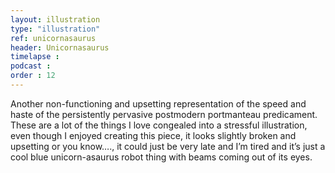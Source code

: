 ```yaml
---
layout: illustration
type: "illustration"
ref: unicornasaurus
header: Unicornasaurus
timelapse : 
podcast : 
order : 12
---
```


Another non-functioning and upsetting representation of the speed and haste of the persistently pervasive postmodern portmanteau predicament. These are a lot of the things I love congealed into a stressful illustration, even though I enjoyed creating this piece, it looks slightly broken and upsetting or you know…., it could just be very late and I’m tired and it’s just a cool blue unicorn-asaurus robot thing with beams coming out of its eyes.